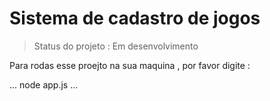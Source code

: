 <h1> Sistema de cadastro de jogos </h1>

> Status do projeto : Em desenvolvimento 

Para rodas esse proejto na sua maquina , por favor digite :

...
node app.js
...

